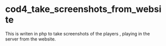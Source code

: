 # cod4_take_screenshots_from_website
 This is writen in php to take screenshots of the players , playing in the server from the website.
